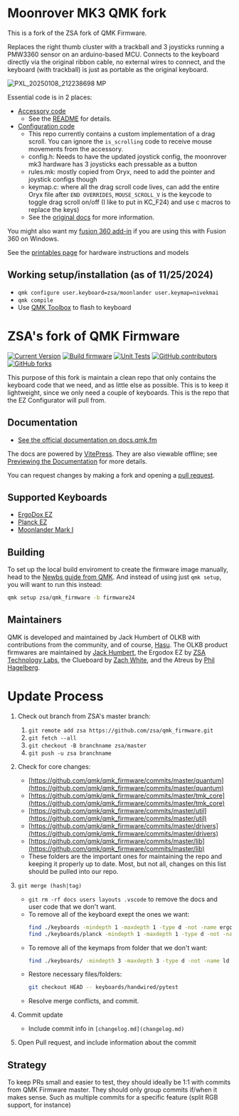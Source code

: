 # Moonrover MK3 QMK fork
This is a fork of the ZSA fork of QMK Firmware.

Replaces the right thumb cluster with a trackball and 3 joysticks running a PMW3360 sensor on an arduino-based MCU. Connects to the keyboard directly via the original ribbon cable, no external wires to connect, and the keyboard (with trackball) is just as portable as the original keyboard.

![PXL_20250108_212238698 MP](https://github.com/user-attachments/assets/c34fe29c-d15c-4f9c-b7a1-b14c10abc23d)

Essential code is in 2 places: 
- [Accessory code](accessories/ardunio/PMW3360_I2C)
  - See the [README](accessories/ardunio/PMW3360_I2C/README.md) for details.
- [Configuration code](keyboards/zsa/moonlander/keymaps/nivekmai/keymap.c)
  - This repo currently contains a custom implementation of a drag scroll. You can ignore the `is_scrolling` code to receive mouse movements from the accessory.
  - config.h: Needs to have the updated joystick config, the moonrover mk3 hardware has 3 joysticks each pressable as a button
  - rules.mk: mostly copied from Oryx, need to add the pointer and joystick configs though
  - keymap.c: where all the drag scroll code lives, can add the entire Oryx file after `END OVERRIDES`, `MOUSE_SCROLL_V` is the keycode to toggle drag scroll on/off (I like to put in KC_F24) and use c macros to replace the keys)
  - See the [original docs](https://docs.qmk.fm/#/feature_pointing_device?id=custom-driver) for more information.

You might also want my [fusion 360 add-in](https://github.com/nivekmai/Joystick-Control/tree/moonrover) if you are using this with Fusion 360 on Windows.
 
See the [printables page](https://www.printables.com/model/1140396-moonrover-mk3) for hardware instructions and models

## Working setup/installation (as of 11/25/2024)
- ```qmk configure user.keyboard=zsa/moonlander user.keymap=nivekmai```
- ```qmk compile```
- Use [QMK Toolbox](https://qmk.fm/toolbox) to flash to keyboard

# ZSA's fork of QMK Firmware

[![Current Version](https://img.shields.io/github/tag/zsa/qmk_firmware.svg)](https://github.com/zsa/qmk_firmware/tags)
[![Build firmware](https://github.com/zsa/qmk_firmware/actions/workflows/build.yml/badge.svg)](https://github.com/zsa/qmk_firmware/actions/workflows/build.yml)
[![Unit Tests](https://github.com/zsa/qmk_firmware/actions/workflows/unit_test.yml/badge.svg)](https://github.com/zsa/qmk_firmware/actions/workflows/unit_test.yml)
[![GitHub contributors](https://img.shields.io/github/contributors/zsa/qmk_firmware.svg)](https://github.com/zsa/qmk_firmware/pulse/monthly)
[![GitHub forks](https://img.shields.io/github/forks/zsa/qmk_firmware.svg?style=social&label=Fork)](https://github.com/zsa/qmk_firmware/)

This purpose of this fork is maintain a clean repo that only contains the keyboard code that we need, and as little else as possible.  This is to keep it lightweight, since we only need a couple of keyboards. This is the repo that the EZ Configurator will pull from.
## Documentation

* [See the official documentation on docs.qmk.fm](https://docs.qmk.fm)

The docs are powered by [VitePress](https://vitepress.dev/). They are also viewable offline; see [Previewing the Documentation](https://docs.qmk.fm/#/contributing?id=previewing-the-documentation) for more details.

You can request changes by making a fork and opening a [pull request](https://github.com/qmk/qmk_firmware/pulls).


## Supported Keyboards

* [ErgoDox EZ](/keyboards/ergodox_ez/)
* [Planck EZ](/keyboards/planck/ez)
* [Moonlander Mark I](/keyboards/moonlander)

## Building

To set up the local build enviroment to create the firmware image manually, head to the [Newbs guide from QMK](https://docs.qmk.fm/#/newbs).
And instead of using just `qmk setup`, you will want to run this instead:

```sh
qmk setup zsa/qmk_firmware -b firmware24
```

## Maintainers

QMK is developed and maintained by Jack Humbert of OLKB with contributions from the community, and of course, [Hasu](https://github.com/tmk). The OLKB product firmwares are maintained by [Jack Humbert](https://github.com/jackhumbert), the Ergodox EZ by [ZSA Technology Labs](https://github.com/zsa), the Clueboard by [Zach White](https://github.com/skullydazed), and the Atreus by [Phil Hagelberg](https://github.com/technomancy).

# Update Process

1. Check out branch from ZSA's master branch:
    1. `git remote add zsa https://github.com/zsa/qmk_firmware.git`
    2. `git fetch --all`
    3. `git checkout -B branchname zsa/master`
    4. `git push -u zsa branchname`
2. Check for core changes:
    - [https://github.com/qmk/qmk_firmware/commits/master/quantum](https://github.com/qmk/qmk_firmware/commits/master/quantum)
    - [https://github.com/qmk/qmk_firmware/commits/master/tmk_core](https://github.com/qmk/qmk_firmware/commits/master/tmk_core)
    - [https://github.com/qmk/qmk_firmware/commits/master/util](https://github.com/qmk/qmk_firmware/commits/master/util)
    - [https://github.com/qmk/qmk_firmware/commits/master/drivers](https://github.com/qmk/qmk_firmware/commits/master/drivers)
    - [https://github.com/qmk/qmk_firmware/commits/master/lib](https://github.com/qmk/qmk_firmware/commits/master/lib)
    - These folders are the important ones for maintaining the repo and keeping it properly up to date. Most, but not all, changes on this list should be pulled into our repo.
4. `git merge (hash|tag)`
    - `git rm -rf docs users layouts .vscode` to remove the docs and user code that we don't want.
    - To remove all of the keyboard exept the ones we want:
      ```sh
      find ./keyboards -mindepth 1 -maxdepth 1 -type d -not -name ergodox_ez -not -name planck -not -name moonlander -not -name zsa -exec git rm -rf '{}' \;
      find ./keyboards/planck -mindepth 1 -maxdepth 1 -type d -not -name ez -not -name base -not -name glow -not -name keymaps -exec git rm -rf '{}' \;
      ```
    - To remove all of the keymaps from folder that we don't want:
      ```sh
      find ./keyboards/ -mindepth 3 -maxdepth 3 -type d -not -name ld -not -name default -not -name oryx -not -name webusb -not -name base -not -name glow -not -name reactive -not -name shine -not -name keymaps -not -name halfmoon -exec git rm -rf '{}' \;
      ```
    - Restore necessary files/folders:
      ```sh
      git checkout HEAD -- keyboards/handwired/pytest
      ```
    - Resolve merge conflicts, and commit.

4. Commit update
   * Include commit info in `[changelog.md](changelog.md)`
5. Open Pull request, and include information about the commit

## Strategy

To keep PRs small and easier to test, they should ideally be 1:1 with commits from QMK Firmware master. They should only group commits if/when it makes sense. Such as multiple commits for a specific feature (split RGB support, for instance)
